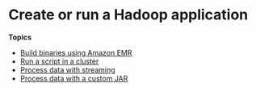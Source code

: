 # Create or run a Hadoop application<a name="emr-hadoop-application"></a>

**Topics**
+ [Build binaries using Amazon EMR](emr-build-binaries.md)
+ [Run a script in a cluster](emr-hadoop-script.md)
+ [Process data with streaming](UseCase_Streaming.md)
+ [Process data with a custom JAR](UseCase_CustomJar.md)